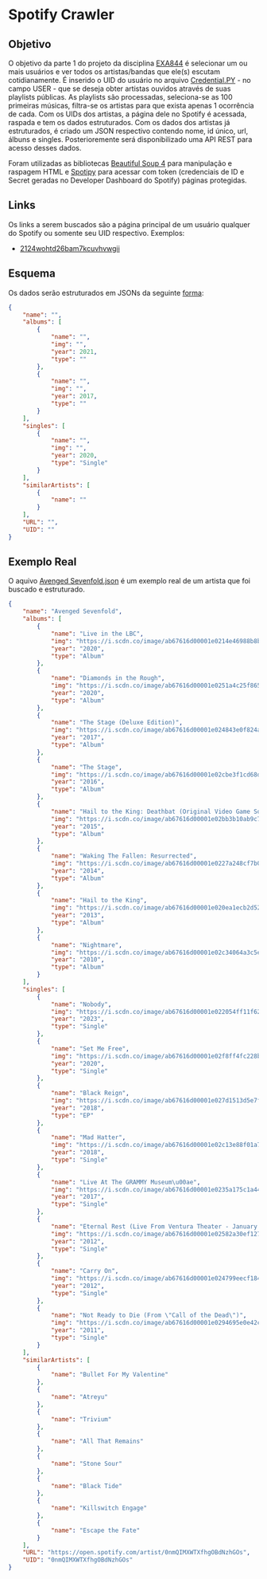 # Spotify Crawler

## Objetivo
O objetivo da parte 1 do projeto da disciplina [EXA844](https://sites.google.com/a/ecomp.uefs.br/joao/home/courses/exa844) é selecionar um ou mais usuários e ver todos os artistas/bandas que ele(s) escutam cotidianamente.
É inserido o UID do usuário no arquivo [Credential.PY](https://github.com/ian-zaque/exa844-projeto/blob/main/Credentials.py) - no campo USER - que se deseja obter artistas ouvidos através de suas playlists públicas. As playlists são processadas, seleciona-se as 100 primeiras músicas, filtra-se os artistas para que exista apenas 1 ocorrência de cada. Com os UIDs dos artistas, a página dele no Spotify é acessada, raspada e tem os dados estruturados.
Com os dados dos artistas já estruturados, é criado um JSON respectivo contendo nome, id único, url, álbuns e singles. Posterioremente será disponibilizado uma API REST para acesso desses dados.

Foram utilizadas as bibliotecas [Beautiful Soup 4](https://www.crummy.com/software/BeautifulSoup/bs4/doc/) para manipulação e raspagem HTML e [Spotipy](https://spotipy.readthedocs.io/en/2.22.1/#installation) para acessar com token (credenciais de ID e Secret geradas no Developer Dashboard do Spotify) páginas protegidas.

## Links
Os links a serem buscados são a página principal de um usuário qualquer do Spotify ou somente seu UID respectivo.
Exemplos:
- [2124wohtd26bam7kcuvhvwgii](https://open.spotify.com/user/2124wohtd26bam7kcuvhvwgii)

## Esquema
Os dados serão estruturados em JSONs da seguinte [forma](https://github.com/ian-zaque/exa844-projeto/blob/main/esquema.json):

```json
{
    "name": "",
    "albums": [
        {
            "name": "",
            "img": "",
            "year": 2021,
            "type": ""
        },
        {
            "name": "",
            "img": "",
            "year": 2017,
            "type": ""
        }
    ],
    "singles": [
        {
            "name": "",
            "img": "",
            "year": 2020,
            "type": "Single"
        }
    ],
    "similarArtists": [
        {
            "name": ""
        }
    ],
    "URL": "",
    "UID": ""
}
```

## Exemplo Real
O aquivo [Avenged Sevenfold.json](https://github.com/ian-zaque/exa844-projeto/blob/main/Avenged%20Sevenfold.json) é um exemplo real de um artista que foi buscado e estruturado.

```json
{
    "name": "Avenged Sevenfold",
    "albums": [
        {
            "name": "Live in the LBC",
            "img": "https://i.scdn.co/image/ab67616d00001e0214e46988b8b3ed36de9b7f92",
            "year": "2020",
            "type": "Album"
        },
        {
            "name": "Diamonds in the Rough",
            "img": "https://i.scdn.co/image/ab67616d00001e0251a4c25f865262b2a03c7b90",
            "year": "2020",
            "type": "Album"
        },
        {
            "name": "The Stage (Deluxe Edition)",
            "img": "https://i.scdn.co/image/ab67616d00001e024843e0f824a00334e811279c",
            "year": "2017",
            "type": "Album"
        },
        {
            "name": "The Stage",
            "img": "https://i.scdn.co/image/ab67616d00001e02cbe3f1cd68d2ed2fec96b740",
            "year": "2016",
            "type": "Album"
        },
        {
            "name": "Hail to the King: Deathbat (Original Video Game Soundtrack)",
            "img": "https://i.scdn.co/image/ab67616d00001e02bb3b10ab9c78f1614a207298",
            "year": "2015",
            "type": "Album"
        },
        {
            "name": "Waking The Fallen: Resurrected",
            "img": "https://i.scdn.co/image/ab67616d00001e0227a248cf7b07baa9f643cafa",
            "year": "2014",
            "type": "Album"
        },
        {
            "name": "Hail to the King",
            "img": "https://i.scdn.co/image/ab67616d00001e020ea1ecb2d5271c2db402b0c2",
            "year": "2013",
            "type": "Album"
        },
        {
            "name": "Nightmare",
            "img": "https://i.scdn.co/image/ab67616d00001e02c34064a3c5e4a25892a091f3",
            "year": "2010",
            "type": "Album"
        }
    ],
    "singles": [
        {
            "name": "Nobody",
            "img": "https://i.scdn.co/image/ab67616d00001e022054ff11f6205e072c9b2ded",
            "year": "2023",
            "type": "Single"
        },
        {
            "name": "Set Me Free",
            "img": "https://i.scdn.co/image/ab67616d00001e02f8ff4fc228b1925ea53d8b85",
            "year": "2020",
            "type": "Single"
        },
        {
            "name": "Black Reign",
            "img": "https://i.scdn.co/image/ab67616d00001e027d1513d5e7f6bb88de6cdcd9",
            "year": "2018",
            "type": "EP"
        },
        {
            "name": "Mad Hatter",
            "img": "https://i.scdn.co/image/ab67616d00001e02c13e88f01a72ca6080656847",
            "year": "2018",
            "type": "Single"
        },
        {
            "name": "Live At The GRAMMY Museum\u00ae",
            "img": "https://i.scdn.co/image/ab67616d00001e0235a175c1a44ede1f48d390db",
            "year": "2017",
            "type": "Single"
        },
        {
            "name": "Eternal Rest (Live From Ventura Theater - January 2004)",
            "img": "https://i.scdn.co/image/ab67616d00001e02582a30ef12716bba22968904",
            "year": "2012",
            "type": "Single"
        },
        {
            "name": "Carry On",
            "img": "https://i.scdn.co/image/ab67616d00001e024799eecf1843c6d9742bc023",
            "year": "2012",
            "type": "Single"
        },
        {
            "name": "Not Ready to Die (From \"Call of the Dead\")",
            "img": "https://i.scdn.co/image/ab67616d00001e0294695e0e42ce2be29d783573",
            "year": "2011",
            "type": "Single"
        }
    ],
    "similarArtists": [
        {
            "name": "Bullet For My Valentine"
        },
        {
            "name": "Atreyu"
        },
        {
            "name": "Trivium"
        },
        {
            "name": "All That Remains"
        },
        {
            "name": "Stone Sour"
        },
        {
            "name": "Black Tide"
        },
        {
            "name": "Killswitch Engage"
        },
        {
            "name": "Escape the Fate"
        }
    ],
    "URL": "https://open.spotify.com/artist/0nmQIMXWTXfhgOBdNzhGOs",
    "UID": "0nmQIMXWTXfhgOBdNzhGOs"
}
```
